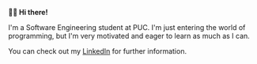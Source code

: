 __✌🏼 Hi there!__

I'm a Software Engineering student at PUC. I'm just entering the world of programming, but I'm very motivated and eager to learn as much as I can.

You can check out my [LinkedIn](https://www.linkedin.com/in/sebasti%C3%A1n-passi-mu%C3%B1oz-0718351a1) for further information.